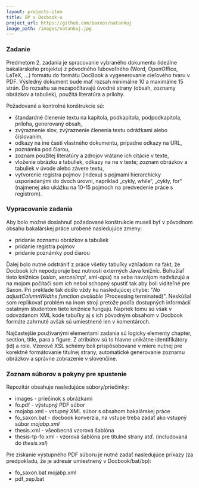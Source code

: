 ```yaml
---
layout: projects-item
title: BP v Docbook-u
project_url: https://github.com/baxxos/natankuj
image_path: /images/natankuj.jpg
---
```

### Zadanie

Predmetom 2. zadania je spracovanie vybraného dokumentu (ideálne bakalárskeho projektu) z pôvodného ľubovoľného (Word, OpenOffice, LaTeX, …) formátu do formátu DocBook a vygenerovanie cieľového tvaru v PDF. Výsledný dokument bude mať rozsah minimálne 10 a maximálne 15 strán. Do rozsahu sa nezapočítavajú úvodné strany (obsah, zoznamy obrázkov a tabuliek), použitá literatúra a prílohy.

Požadované a kontrolné konštrukcie sú:

* štandardné členenie textu na kapitola, podkapitola, podpodkapitola, príloha, generovaný obsah,
* zvýraznenie slov, zvýraznenie členenia textu odrážkami alebo číslovaním,
* odkazy na iné časti vlastného dokumentu, prípadne odkazy na URL,
* poznámka pod čiarou,
* zoznam použitej literatúry a zdrojov vrátane ich citácie v texte,
* vloženie obrázku a tabuliek, odkazy na ne v texte; zoznam obrázkov a tabuliek v úvode alebo závere textu,
* vytvorenie registra pojmov (indexu) s pojmami hierarchicky usporiadanými do dvoch úrovni, napríklad „cykly, while“, „cykly, for“ (najmenej ako ukážku na 10-15 pojmoch na predvedenie práce s registrom).

### Vypracovanie zadania

Aby bolo možné dosiahnuť požadované konštrukcie museli byť v pôvodnom obsahu bakalárskej práce urobené nasledujúce zmeny:

* pridanie zoznamu obrázkov a tabuliek
* pridanie registra pojmov
* pridanie poznámky pod čiarou

Ďalej bolo nutné odstrániť z práce všetky tabuľky vzhľadom na fakt, že Docbook ich nepodporuje bez nutnosti externých Java knižníc. Bohužiaľ tieto knižnice (_xalan_, _xercesImpl_, _xml-apis_) na seba navzájom nadväzujú a na mojom počítači som ich nebol schopný spustiť tak aby boli viditeľné pre Saxon. Pri preklade tak došlo vždy ku nasledujúcej chybe: "_No adjustColumnWidths function available_ (Processing terminated)". Neskúšal som replikovať problém na inom stroji pretože podľa dostupných informácií ostatným študentom tieto knižnice fungujú. Napriek tomu sú však v odovzdanom XML kóde tabuľky aj s ich pôvodným obsahom v Docbook formáte zahrnuté avšak sú umiestnené len v komentároch.

Najčastejšie používanými elementami zadania sú logicky elementy chapter, section, title, para a figure. Z atribútov sú to hlavne unikátne identifikátory (id) a role. Vzorové XSL schémy boli prispôsobované v miere nutnej pre korektné formátovanie titulnej strany, automatické generovanie zoznamu obrázkov a správne zobrazenie v slovenčine.

### Zoznam súborov a pokyny pre spustenie

Repozitár obsahuje nasledujúce súbory/priečinky:

* images - priečinok s obrázkami
* fo.pdf - výstupný PDF súbor
* mojabp.xml - vstupný XML súbor s obsahom bakalárskej práce
* fo_saxon.bat - docbook konverzia, na vstupe treba zadať ako vstupný súbor _mojabp.xml_
* thesis.xml - všeobecná vzorová šablóna
* thesis-tp-fo.xml - vzorová šablóna pre titulné strany atď. (includovaná do _thesis.xsl_)

Pre získanie výstupného PDF súboru je nutné zadať nasledujúce príkazy (za predpokladu, že je adresár umiestnený v Docbook/bat/bp):

* fo_saxon.bat mojabp.xml
* pdf_xep.bat

